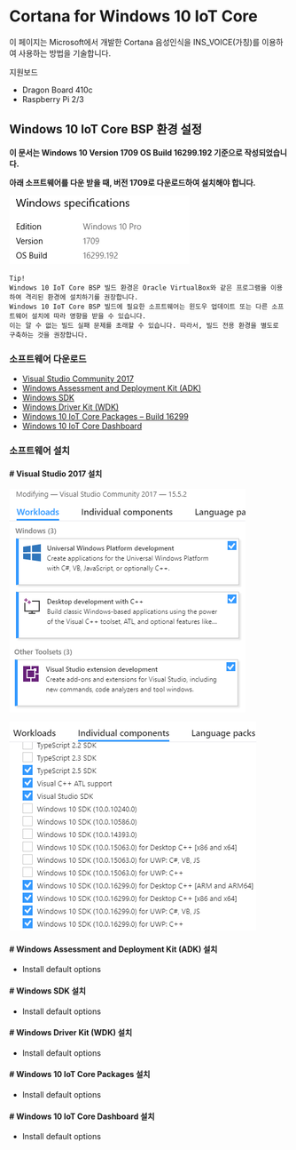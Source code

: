# Cortana for Windows 10 IoT Core

이 페이지는 Microsoft에서 개발한 Cortana 음성인식을 INS\_VOICE\(가칭\)를 이용하여 사용하는 방법을 기술합니다.

지원보드

* Dragon Board 410c
* Raspberry Pi 2/3

## Windows 10 IoT Core BSP 환경 설정

**이 문서는 Windows 10 Version 1709 OS Build 16299.192 기준으로 작성되었습니다.**

**아래 소프트웨어를 다운 받을 때, 버전 1709로 다운로드하여 설치해야 합니다.**

![](/assets/Windows_specifications.png)

```
Tip!
Windows 10 IoT Core BSP 빌드 환경은 Oracle VirtualBox와 같은 프로그램을 이용하여 격리된 환경에 설치하기를 권장합니다.
Windows 10 IoT Core BSP 빌드에 필요한 소프트웨어는 윈도우 업데이트 또는 다른 소프트웨어 설치에 따라 영향을 받을 수 있습니다.
이는 알 수 없는 빌드 실패 문제를 초래할 수 있습니다. 따라서, 빌드 전용 환경을 별도로 구축하는 것을 권장합니다.
```

### 소프트웨어 다운로드

* [Visual Studio Community 2017](https://www.visualstudio.com/downloads/?utm_source=mscom&utm_campaign=msdocs)
* [Windows Assessment and Deployment Kit \(ADK\)](https://developer.microsoft.com/en-us/windows/hardware/windows-assessment-deployment-kit)
* [Windows SDK](https://developer.microsoft.com/en-us/windows/downloads/windows-10-sdk)
* [Windows Driver Kit \(WDK\)](https://developer.microsoft.com/en-us/windows/hardware/windows-driver-kit)
* [Windows 10 IoT Core Packages – Build 16299](https://www.microsoft.com/en-us/software-download/windows10iotcore)
* [Windows 10 IoT Core Dashboard](https://docs.microsoft.com/en-us/windows/iot-core/connect-your-device/IoTDashboard)

### 소프트웨어 설치

#### \# Visual Studio 2017 설치

![](/assets/Visual_Studio_Install_Options_1.png)

![](/assets/Visual_Studio_Install_Options_2.png)

#### \# Windows Assessment and Deployment Kit \(ADK\) 설치

* Install default options

#### \# Windows SDK 설치

* Install default options

#### \# Windows Driver Kit \(WDK\) 설치

* Install default options

#### \# Windows 10 IoT Core Packages 설치

* Install default options

#### \# Windows 10 IoT Core Dashboard 설치

* Install default options



